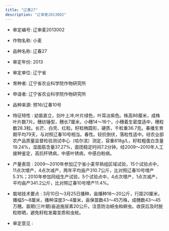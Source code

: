 ```yaml
---
title: "辽春27"
description: "辽审麦2013002"
---
```

* 审定编号:  辽审麦2013002

*  作物名称:  小麦

*  品种名称:  辽春27

*  审定年份:  2013

*  审定单位:  辽宁省

* 育种者:  辽宁省农业科学院作物研究所

*  申请者:  辽宁省农业科学院作物研究所

*  品种来源:  预16/辽春10号

*  特征特性 : 
幼苗直立，剑叶上冲,叶片绿色，叶耳淡紫色。株高86厘米，成株叶片数7片。穗纺锤型，穗长7厘米，小穗14～16个，小穗着生密度适中，穗粒数28.3粒。长芒、白壳、红粒。籽粒椭圆形，硬质，千粒重36.7克。春播生育期平均79天，与对照辽春10号相当。春性。较抗倒伏，落粒性适中。经农业部农产品质量监督检验测试中心（哈尔滨）测定，容重818g/L，籽粒粗蛋白含量19.24%，湿面筋含量37.27%，面团稳定时间7.2分钟。经2009～2010年人工接种鉴定，高抗秆锈病，中感叶锈病，中感白粉病。
 
*  产量表现 : 
2009～2010年参加辽宁省小麦早熟组区域试验，15个试验点中，11点次增产，4点次减产，两年平均亩产310.7公斤，比对照辽春10号增产5.3%；2010年参加同组生产试验，5个试验点中，4点次增产，1点次减产，平均亩产341.2公斤，比对照辽春10号增产11.4%。

*  栽培技术要点 : 
3月10日～3月25日播种，亩播种18～20公斤，行距20厘米，播幅5～8厘米，播种深度3～4厘米，亩保苗数43～45万株，成穗数43～45万穗。苗期(三叶期)亩追施尿素20公斤。注意防治蚜虫和螟虫。收获后及时脱粒晾晒，避免籽粒发霉变质和虫蛀。

*  审定意见 : 

